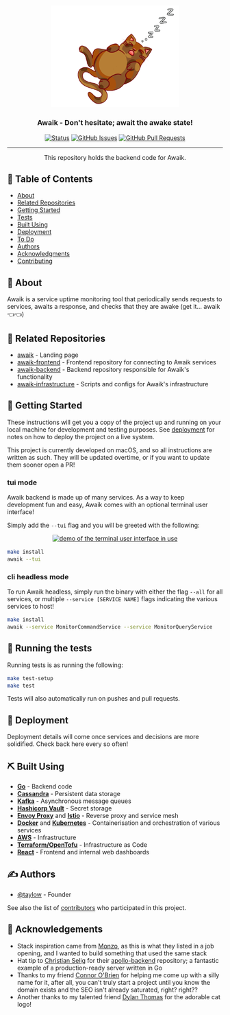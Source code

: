 <p align="center">
  <a href="" rel="noopener">
 <img width=300px src="https://raw.githubusercontent.com/taylow/awaik-backend/main/docs/img/awaikcat.png" alt="Awaik logo - fat cat sleeping"></a>
</p>

<!-- 
```
                       _ _               ____             _                  _ 
     /\               (_) |             |  _ \           | |                | | z
    /  \__      ____ _ _| | __  ______  | |_) | __ _  ___| | _____ _ __   __| |   z  ／l、
   / /\ \ \ /\ / / _` | | |/ / |______| |  _ < / _` |/ __| |/ / _ \ '_ \ / _` |    （ﾟ､ ｡７
  / ____ \ V  V / (_| | |   <           | |_) | (_| | (__|   <  __/ | | | (_| |      l、ﾞ~ヽ
 /_/    \_\_/\_/ \__,_|_|_|\_\          |____/ \__,_|\___|_|\_\___|_| |_|\__,_|      じしf_,)ノ
``` -->

<h3 align="center">Awaik - Don't hesitate; await the awake state!</h3>

<div align="center">

[![Status](https://img.shields.io/badge/status-active-success.svg)]()
[![GitHub Issues](https://img.shields.io/github/issues/taylow/awaik-backend.svg)](https://github.com/taylow/awaik-backend/issues)
[![GitHub Pull Requests](https://img.shields.io/github/issues-pr/taylow/awaik-backend.svg)](https://github.com/taylow/awaik-backend/pulls)
<!-- [![License](https://img.shields.io/badge/license-CC--BY--NC--SA--4.0-blue)](/LICENSE) -->

</div>

---

<p align="center"> This repository holds the backend code for Awaik.
    <br> 
</p>

## 📝 Table of Contents

- [About](#about)
- [Related Repositories](#related_repositories)
- [Getting Started](#getting_started)
- [Tests](#tests)
- [Built Using](#built_using)
- [Deployment](#deployment)
- [To Do](../TODO.md)
- [Authors](#authors)
- [Acknowledgments](#acknowledgement)
- [Contributing](../CONTRIBUTING.md)

## 🧐 About <a name = "about"></a>

Awaik is a service uptime monitoring tool that periodically sends requests to services, awaits a response, and checks that they are awake (get it... awaik 👈👈)

## 💾 Related Repositories <a name = "related_repositories"></a>

- [awaik](https://github.com/taylow/awaik) - Landing page
- [awaik-frontend](https://github.com/taylow/awaik-frontend) - Frontend repository for connecting to Awaik services
- [awaik-backend](https://github.com/taylow/awaik-backend) - Backend repository responsible for Awaik's functionality
- [awaik-infrastructure](https://github.com/taylow/awaik-infrastructure) - Scripts and configs for Awaik's infrastructure

## 🏁 Getting Started <a name = "getting_started"></a>

These instructions will get you a copy of the project up and running on your local machine for development and testing purposes. See [deployment](#deployment) for notes on how to deploy the project on a live system.

This project is currently developed on macOS, and so all instructions are written as such. They will be updated overtime, or if you want to update them sooner open a PR!

### tui mode

Awaik backend is made up of many services. As a way to keep development fun and easy, Awaik comes with an optional terminal user interface!

Simply add the `--tui` flag and you will be greeted with the following:

<p align="center">
  <a href="" rel="noopener">
 <img src="https://raw.githubusercontent.com/taylow/awaik-backend/main/docs/img/tui.gif" alt="demo of the terminal user interface in use"></a>
</p>

```sh
make install
awaik --tui
```

### cli headless mode

To run Awaik headless, simply run the binary with either the flag `--all` for all services, or multiple `--service [SERVICE NAME]` flags indicating the various services to host!

```sh
make install
awaik --service MonitorCommandService --service MonitorQueryService
```

## 🔧 Running the tests <a name = "tests"></a>

Running tests is as running the following:

```sh
make test-setup
make test
```

Tests will also automatically run on pushes and pull requests.

## 🚀 Deployment <a name = "deployment"></a>

Deployment details will come once services and decisions are more solidified. Check back here every so often!

## ⛏️ Built Using <a name = "built_using"></a>

- [**Go**](http://golang.org/) - Backend code
- [**Cassandra**](http://cassandra.apache.org/) - Persistent data storage
- [**Kafka**](http://kafka.apache.org/) - Asynchronous message queues
- [**Hashicorp Vault**](https://www.vaultproject.io/) - Secret storage
- [**Envoy Proxy**](https://envoyproxy.io/) and [**Istio**](https://istio.io/) - Reverse proxy and service mesh
- [**Docker**](https://docker.com/) and [**Kubernetes**](http://kubernetes.io/) - Containerisation and orchestration of various services
- [**AWS**](http://aws.amazon.com/) - Infrastructure
- [**Terraform/OpenTofu**](https://opentofu.org/) - Infrastructure as Code
- [**React**](https://facebook.github.io/react/) - Frontend and internal web dashboards

## ✍️ Authors <a name = "authors"></a>

- [@taylow](https://github.com/taylow) - Founder

See also the list of [contributors](https://github.com/taylow/awaik-backend/contributors) who participated in this project.

## 🎉 Acknowledgements <a name = "acknowledgement"></a>

- Stack inspiration came from [Monzo](https://monzo.com/), as this is what they listed in a job opening, and I wanted to build something that used the same stack
- Hat tip to [Christian Selig](https://github.com/christianselig) for their [apollo-backend](https://github.com/christianselig/apollo-backend) repository; a fantastic example of a production-ready server written in Go
- Thanks to my friend [Connor O'Brien](https://connorobrienbusibddf.myportfolio.com/) for helping me come up with a silly name for it, after all, you can't truly start a project until you know the domain exists and the SEO isn't already saturated, right? right??
- Another thanks to my talented friend [Dylan Thomas](#) for the adorable cat logo!
